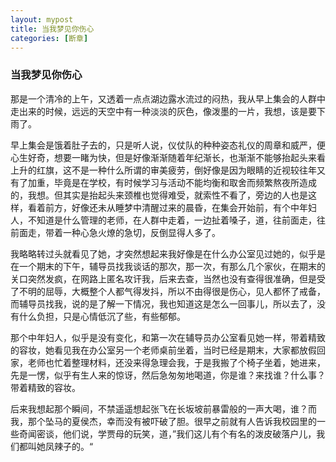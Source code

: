 ```yaml
---
layout: mypost
title: 当我梦见你伤心
categories: [断章]
---
```


### 当我梦见你伤心

那是一个清冷的上午，又透着一点点湖边露水流过的闷热，我从早上集会的人群中走出来的时候，远远的天空中有一种淡淡的灰色，像泼墨的一片，我想，该是要下雨了。

早上集会是饿着肚子去的，只是听人说，仪仗队的种种姿态礼仪的周章和威严，便心生好奇，想要一睹为快，但是好像渐渐随着年纪渐长，也渐渐不能够抬起头来看上升的红旗，这不是一种什么所谓的审美疲劳，倒好像是因为眼睛的近视较往年又有了加重，毕竟是在学校，有时候学习与活动不能均衡和取舍而频繁熬夜所造成的，我想。但其实是抬起头来颈椎也觉得难受，就索性不看了，旁边的人也是这样，看着前方，好像还未从睡梦中清醒过来的晨昏，在集会开始前，有个中年妇人，不知道是什么管理的老师，在人群中走着，一边扯着嗓子，道，往前面走，往前面走，带着一种心急火燎的急切，反倒显得人多了。

我略略转过头就看见了她，才突然想起来我好像是在什么办公室见过她的，似乎是在一个期末的下午，辅导员找我谈话的那次，那一次，有那么几个家伙，在期末的关口突然发疯，在网路上匿名攻讦我，后来去查，当然也没有查得很准确，但是受了不明的屈辱，大概整个人都气得发抖，所以不由得很是伤心，见人都怀了戒备，而辅导员找我，说的是了解一下情况，我也知道这是怎么一回事儿，所以去了，没有什么负担，只是心情低沉了些，有些郁郁。

那个中年妇人，似乎是没有变化，和第一次在辅导员办公室看见她一样，带着精致的容妆，她看见我在办公室另一个老师桌前坐着，当时已经是期末，大家都放假回家，老师也忙着整理材料，还没来得急理会我，于是我搬了个椅子坐着，她进来，先是一愣，似乎有生人来的惊讶，然后急匆匆地喝道，你是谁？来找谁？什么事？带着精致的容妆。

后来我想起那个瞬间，不禁遥遥想起张飞在长坂坡前暴雷般的一声大喝，谁？而我，那个坠马的夏侯杰，幸而没有被吓破了胆。很早之前就有人告诉我校园里的一些奇闻密谈，他们说，学贾母的玩笑，道，”我们这儿有个有名的泼皮破落户儿，我们都叫她凤辣子的。“

